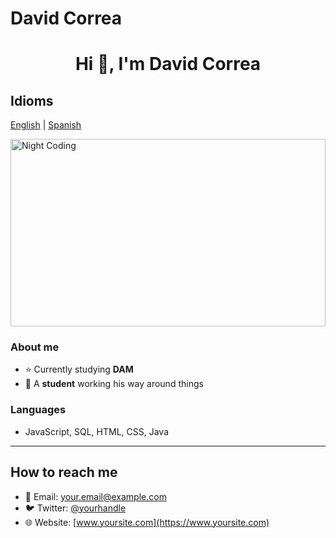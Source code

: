 # David Correa

 <h1 align="center">Hi 👋, I'm David Correa</h1>
 
## Idioms

[English](READNE.md)  |  [Spanish](README-es.md)

<img alt="Night Coding" src="https://media2.giphy.com/media/v1.Y2lkPTc5MGI3NjExczVqM3F6cGNpeWg3ZGEyZWVjNnAwNTV0eTA3MGJpc3JiaXg0cHB6aiZlcD12MV9pbnRlcm5hbF9naWZfYnlfaWQmY3Q9Zw/6rOhtOcGJapBECjMkb/giphy.gif" width="100%" height="300px" align="center"/>

### About me
- ⭐ Currently studying **DAM**
- 👾 A **student** working his way around things

### Languages
- JavaScript, SQL, HTML, CSS, Java

---

## How to reach me
- 📧 Email: your.email@example.com
- 🐦 Twitter: [@yourhandle](https://twitter.com/yourhandle)
- 🌐 Website: [www.yoursite.com](https://www.yoursite.com)
